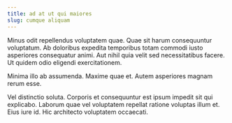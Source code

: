 ```yaml
---
title: ad at ut qui maiores
slug: cumque aliquam
---
```


Minus odit repellendus voluptatem quae. Quae sit harum consequuntur voluptatum. Ab doloribus expedita temporibus totam commodi iusto asperiores consequatur animi. Aut nihil quia velit sed necessitatibus facere. Ut quidem odio eligendi exercitationem.

Minima illo ab assumenda. Maxime quae et. Autem asperiores magnam rerum esse.

Vel distinctio soluta. Corporis et consequuntur est ipsum impedit sit qui explicabo. Laborum quae vel voluptatem repellat ratione voluptas illum et. Eius iure id. Hic architecto voluptatem occaecati.
